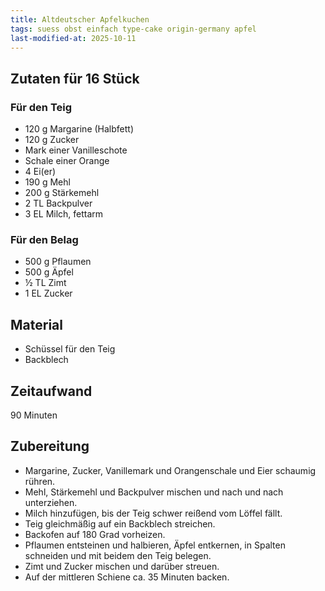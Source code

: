 ```yaml
---
title: Altdeutscher Apfelkuchen
tags: suess obst einfach type-cake origin-germany apfel
last-modified-at: 2025-10-11
---
```

## Zutaten für 16 Stück
### Für den Teig
* 120 g Margarine (Halbfett)
* 120 g Zucker
* Mark einer Vanilleschote
* Schale einer Orange
* 4 Ei(er)
* 190 g Mehl
* 200 g Stärkemehl
* 2 TL Backpulver
* 3 EL Milch, fettarm

### Für den Belag
* 500 g Pflaumen
* 500 g Äpfel
* ½ TL Zimt
* 1 EL Zucker

## Material
* Schüssel für den Teig
* Backblech

## Zeitaufwand
90 Minuten  

## Zubereitung
* Margarine, Zucker, Vanillemark und Orangenschale und Eier schaumig rühren.
* Mehl, Stärkemehl und Backpulver mischen und nach und nach unterziehen.
* Milch hinzufügen, bis der Teig schwer reißend vom Löffel fällt.
* Teig gleichmäßig auf ein Backblech streichen.
* Backofen auf 180 Grad vorheizen.
* Pflaumen entsteinen und halbieren, Äpfel entkernen, in Spalten schneiden und
  mit beidem den Teig belegen.
* Zimt und Zucker mischen und darüber streuen.
* Auf der mittleren Schiene ca. 35 Minuten backen.
